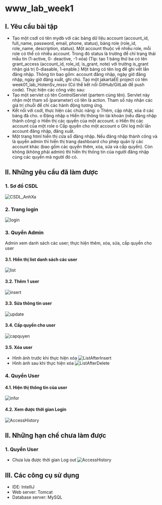 # www_lab_week1
## I. Yêu cầu bài tập
  - Tạo một csdl có tên mydb với các bảng dữ liệu account (account_id, full_name, password, email,
phone, status), bảng role (role_id, role_name, description, status). Một account thuộc về nhiều role,
mỗi role có thể có nhiều account. Trong đó status là trường để chỉ trạng thái mẫu tin (1-active, 0-
deactive, -1-xóa)
(Tip: tạo 1 bảng thứ ba có tên grant_access (account_id, role_id, is_grant, note) với trường is_grant
nhận giá trị 0-diasable, 1-enable.)
Một bảng có tên log để ghi vết lần đăng nhập. Thông tin bao gồm: account đăng nhập, ngày giờ
đăng nhập, ngày giờ đăng xuất, ghi chú.
Tạo một jakartaEE project có tên week01_lab_HotenSv_mssv (Có thể kết nối GitHub/GitLab để
push code). Thực hiện các công việc sau:
- Tạo một servlet có tên ControlServlet (partern cùng tên). Servlet này nhận một tham số
(parameter) có tên là action. Tham số này nhận các giá trị chuỗi để chỉ các hành động
tương ứng.
- Kết nối với csdl, thực hiện các chức năng:
o Thêm, cập nhật, xóa ở các bảng đã cho.
o Đăng nhập
o Hiển thị thông tin tài khoản (nếu đăng nhập thành công)
o Hiển thị các quyền của một account.
o Hiển thị các account của một role
o Cấp quyền cho một account
o Ghi log mỗi lần account đăng nhập, đăng xuất.
- Một trang html hiển thị cửa sổ đăng nhập. Nếu đăng nhập thành công và là quyền admin
thì hiển thị trang dashboard cho phép quản lý các account khác (bao gồm các quyền thêm,
xóa, sửa và cấp quyền). Còn không (không phải admin) thì hiển thị thông tin của người
đăng nhập cùng các quyền mà người đó có.
## II. Những yêu cầu đã làm được
  ### 1. Sơ đồ CSDL
  ![CSDL_AnhXa](https://github.com/trungthinh2k2/www_lab_week1/assets/89030667/1264156a-bbd5-4b90-9545-15a6da31d4e4)
  ### 2. Trang login
  ![login](https://github.com/trungthinh2k2/www_lab_week1/assets/89030667/83b6ceac-475c-4254-95bc-5dee8a6eaed2)
  ### 3. Quyền Admin
  Admin xem danh sách các user; thực hiện thêm, xóa, sửa, cấp quyền cho user
  #### 3.1. Hiển thị list danh sách các user
  ![list](https://github.com/trungthinh2k2/www_lab_week1/assets/89030667/0dbdcf4a-e0df-4397-b317-1a179a7b0625)
  #### 3.2. Thêm 1 user
  ![insert](https://github.com/trungthinh2k2/www_lab_week1/assets/89030667/88333975-59f4-43c1-a12c-5d3c04f62082)
  #### 3.3. Sửa thông tin user
  ![update](https://github.com/trungthinh2k2/www_lab_week1/assets/89030667/74cf7d3a-20ec-41a8-ab5c-07a037c847f2)
  #### 3.4. Cấp quyền cho user
  ![capquyen](https://github.com/trungthinh2k2/www_lab_week1/assets/89030667/03894683-fa44-4f27-9281-716e06677aa9)
  #### 3.5. Xóa user
  - Hình ảnh trước khi thực hiện xóa
    ![ListAfterInsert](https://github.com/trungthinh2k2/www_lab_week1/assets/89030667/e68f4833-d921-4da6-9a0e-a32c91d6c236)
  - Hình ảnh sau khi thực hiện xóa
    ![ListAfterDelete](https://github.com/trungthinh2k2/www_lab_week1/assets/89030667/3aa6951b-e1ff-4178-bfd5-deaf51168ac3)
  ### 4. Quyền User
  #### 4.1. Hiện thị thông tin của user
  ![infor](https://github.com/trungthinh2k2/www_lab_week1/assets/89030667/8eea8069-fe52-43d1-932a-34038585ab3b)
  #### 4.2. Xem được thời gian Login
  ![AccessHistory](https://github.com/trungthinh2k2/www_lab_week1/assets/89030667/6473ab1e-cc4b-4de7-afb5-e0d94652d62b)
## II. Những hạn chế chưa làm được
  ### 1. Quyền User
  - Chưa lưa được thời gian Log out
  ![AccessHistory](https://github.com/trungthinh2k2/www_lab_week1/assets/89030667/2206382a-f1ef-447b-903b-b6bc28d414ee)

## III. Các công cụ sử dụng
 * IDE: IntelliJ
 * Web server: Tomcat
 * Database server: MySQL
